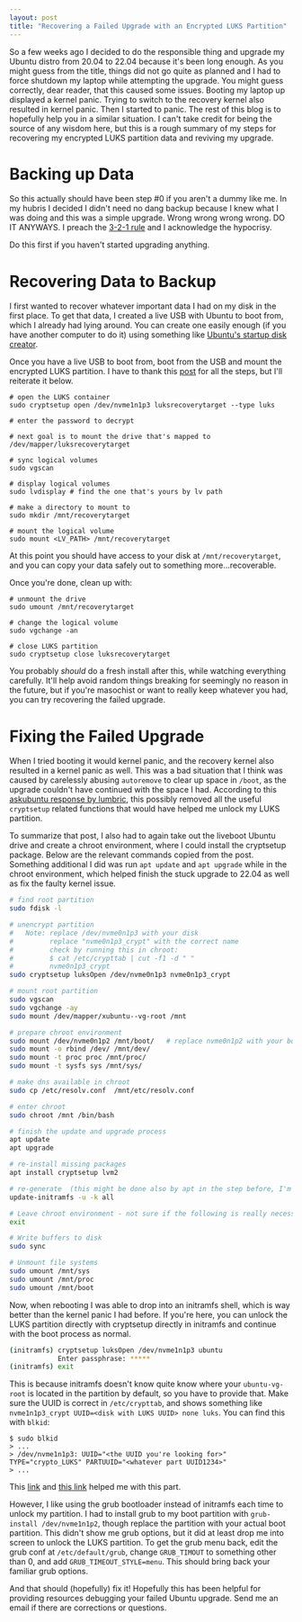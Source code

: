 ```yaml
---
layout: post
title: "Recovering a Failed Upgrade with an Encrypted LUKS Partition"
---
```


So a few weeks ago I decided to do the responsible thing and upgrade my Ubuntu distro from 20.04 to 22.04 because it's been long enough.
As you might guess from the title, things did not go quite as planned and I had to force shutdown my laptop while attempting the upgrade.
You might guess correctly, dear reader, that this caused some issues.
Booting my laptop up displayed a kernel panic.
Trying to switch to the recovery kernel also resulted in kernel panic.
Then I started to panic.
The rest of this blog is to hopefully help you in a similar situation.
I can't take credit for being the source of any wisdom here, but this is a rough summary of my steps for recovering my encrypted LUKS partition data and reviving my upgrade.


# Backing up Data

So this actually should have been step #0 if you aren't a dummy like me.
In my hubris I decided I didn't need no dang backup because I knew what I was doing and this was a simple upgrade.
Wrong wrong wrong wrong. DO IT ANYWAYS. I preach the [3-2-1 rule](https://www.backblaze.com/blog/the-3-2-1-backup-strategy/) and I acknowledge the hypocrisy.

Do this first if you haven't started upgrading anything.


# Recovering Data to Backup

I first wanted to recover whatever important data I had on my disk in the first place. To get that data, I created a live USB with Ubuntu to boot from, which I already had lying around.
You can create one easily enough (if you have another computer to do it) using something like [Ubuntu's startup disk creator](https://ubuntu.com/tutorials/create-a-usb-stick-on-ubuntu#1-overview).

Once you have a live USB to boot from, boot from the USB and mount the encrypted LUKS partition.
I have to thank this [post](https://unix.stackexchange.com/questions/445652/how-to-mount-and-de-encrypt-a-luks-encrypted-partition-to-recover-files) for all the steps, but I'll reiterate it below.

```
# open the LUKS container
sudo cryptsetup open /dev/nvme1n1p3 luksrecoverytarget --type luks

# enter the password to decrypt

# next goal is to mount the drive that's mapped to /dev/mapper/luksrecoverytarget

# sync logical volumes
sudo vgscan

# display logical volumes
sudo lvdisplay # find the one that's yours by lv path

# make a directory to mount to
sudo mkdir /mnt/recoverytarget

# mount the logical volume
sudo mount <LV_PATH> /mnt/recoverytarget
```

At this point you should have access to your disk at `/mnt/recoverytarget`, and you can copy your data safely out to something more...recoverable.

Once you're done, clean up with:
```shell
# unmount the drive
sudo umount /mnt/recoverytarget

# change the logical volume
sudo vgchange -an

# close LUKS partition
sudo cryptsetup close luksrecoverytarget
```

You probably _should_ do a fresh install after this, while watching everything carefully.
It'll help avoid random things breaking for seemingly no reason in the future, but if you're masochist or want to really keep whatever you had, you can try recovering the failed upgrade.


# Fixing the Failed Upgrade

When I tried booting it would kernel panic, and the recovery kernel also resulted in a kernel panic as well.
This was a bad situation that I think was caused by carelessly abusing `autoremove` to clear up space in `/boot`, as the upgrade couldn't have continued with the space I had.
According to this [askubuntu response by lumbric](https://askubuntu.com/questions/567730/gave-up-waiting-for-root-device-ubuntu-vg-root-doesnt-exist), this possibly removed all the useful `cryptsetup` related functions that would have helped me unlock my LUKS partition. 

To summarize that post, I also had to again take out the liveboot Ubuntu drive and create a chroot environment, where I could install the cryptsetup package.
Below are the relevant commands copied from the post. Something additional I did was run `apt update` and `apt upgrade` while in the chroot environment, which helped finish the stuck upgrade to 22.04 as well as fix the faulty kernel issue.

```bash
# find root partition
sudo fdisk -l

# unencrypt partition
#   Note: replace /dev/nvme0n1p3 with your disk
#         replace "nvme0n1p3_crypt" with the correct name 
#         check by running this in chroot:
#         $ cat /etc/crypttab | cut -f1 -d " "
#         nvme0n1p3_crypt
sudo cryptsetup luksOpen /dev/nvme0n1p3 nvme0n1p3_crypt

# mount root partition
sudo vgscan 
sudo vgchange -ay
sudo mount /dev/mapper/xubuntu--vg-root /mnt

# prepare chroot environment
sudo mount /dev/nvme0n1p2 /mnt/boot/   # replace nvme0n1p2 with your boot partition!
sudo mount -o rbind /dev/ /mnt/dev/
sudo mount -t proc proc /mnt/proc/
sudo mount -t sysfs sys /mnt/sys/

# make dns available in chroot
sudo cp /etc/resolv.conf  /mnt/etc/resolv.conf 

# enter chroot
sudo chroot /mnt /bin/bash

# finish the update and upgrade process
apt update
apt upgrade

# re-install missing packages
apt install cryptsetup lvm2

# re-generate  (this might be done also by apt in the step before, I'm not sure)
update-initramfs -u -k all

# Leave chroot environment - not sure if the following is really necessary...
exit

# Write buffers to disk
sudo sync

# Unmount file systems
sudo umount /mnt/sys
sudo umount /mnt/proc
sudo umount /mnt/boot
```

Now, when rebooting I was able to drop into an initramfs shell, which is way better than the kernel panic I had before.
If you're here, you can unlock the LUKS partition directly with cryptsetup directly in initramfs and continue with the boot process as normal.

```bash
(initramfs) cryptsetup luksOpen /dev/nvme1n1p3 ubuntu
            Enter passphrase: *****
(initramfs) exit
```

This is because initramfs doesn't know quite know where your `ubuntu-vg-root` is located in the partition by default, so you have to provide that.
Make sure the UUID is correct in `/etc/crypttab`, and shows something like `nvme1n1p3_crypt UUID=<disk with LUKS UUID> none luks`.
You can find this with `blkid`:

```shell
$ sudo blkid
> ...
> /dev/nvme1n1p3: UUID="<the UUID you're looking for>" TYPE="crypto_LUKS" PARTUUID="<whatever part UUID1234>"
> ...
```

This [link](https://askubuntu.com/questions/1268943/after-upgrade-to-20-04-luks-doesnt-open-my-disk-on-boot-cryptroot-crypttab-is) and [this link](https://gist.github.com/samuelcolvin/43c5ed2807e7db004b1058d0c9bfb068) helped me with this part.

However, I like using the grub bootloader instead of initramfs each time to unlock my partition.
I had to install grub to my boot partition with `grub-install /dev/nvme1n1p2`, though replace the partition with your actual boot partition.
This didn't show me grub options, but it did at least drop me into screen to unlock the LUKS partition.
To get the grub menu back, edit the grub conf at `/etc/default/grub`, change `GRUB_TIMOUT` to something other than 0, and add `GRUB_TIMEOUT_STYLE=menu`.
This should bring back your familiar grub options.

And that should (hopefully) fix it!
Hopefully this has been helpful for providing resources debugging your failed Ubuntu upgrade.
Send me an email if there are corrections or questions.
